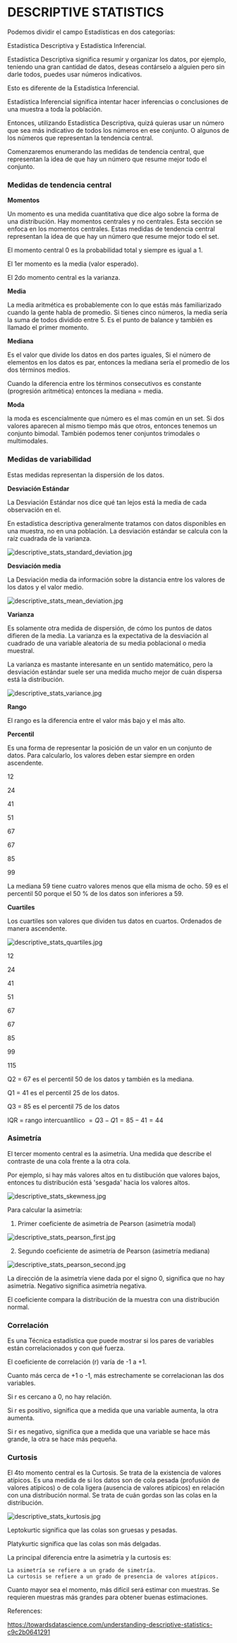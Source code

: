 # DESCRIPTIVE STATISTICS

Podemos dividir el campo Estadísticas en dos categorías:
    
Estadística Descriptiva y Estadística Inferencial.

Estadística Descriptiva significa resumir y organizar los datos, por ejemplo, teniendo una gran cantidad de datos, deseas contárselo a alguien pero sin darle todos, puedes usar números indicativos.

Esto es diferente de la Estadística Inferencial.

Estadística Inferencial significa intentar hacer inferencias o conclusiones de una muestra a toda la población.

Entonces, utilizando Estadística Descriptiva, quizá quieras usar un número que sea más indicativo de todos los números en ese conjunto. O algunos de los números que representan la tendencia central.

Comenzaremos enumerando las medidas de tendencia central, que representan la idea de que hay un número que resume mejor todo el conjunto.

### Medidas de tendencia central

**Momentos**

Un momento es una medida cuantitativa que dice algo sobre la forma de una distribución. Hay momentos centrales y no centrales. Esta sección se enfoca en los momentos centrales. Estas medidas de tendencia central representan la idea de que hay un número que resume mejor todo el set.

El momento central 0 es la probabilidad total y siempre es igual a 1.

El 1er momento es la media (valor esperado).

El 2do momento central es la varianza.

**Media**

La media aritmética es probablemente con lo que estás más familiarizado cuando la gente habla de promedio. Si tienes cinco números, la media sería la suma de todos dividido entre 5. Es el punto de balance y también es llamado el primer momento.

**Mediana**

Es el valor que divide los datos en dos partes iguales, Si el número de elementos en los datos es par, entonces la mediana sería el promedio de los dos términos medios.

Cuando la diferencia entre los términos consecutivos es constante (progresión aritmética) entonces la mediana = media.

**Moda**

la moda es escencialmente que número es el mas común en un set. Si dos valores aparecen al mismo tiempo más que otros, entonces tenemos un conjunto bimodal. También podemos tener conjuntos trimodales o multimodales.

### Medidas de variabilidad

Estas medidas representan la dispersión de los datos.

**Desviación Estándar**

La Desviación Estándar nos dice qué tan lejos está la media de cada observación en el.

En estadística descriptiva generalmente tratamos con datos disponibles en una muestra, no en una población. La desviación estándar se calcula con la raíz cuadrada de la varianza.

![descriptive_stats_standard_deviation.jpg](https://github.com/4GeeksAcademy/machine-learning-content/blob/master/assets/descriptive_stats_standard_deviation.jpg?raw=true)

**Desviación media**

La Desviación media da información sobre la distancia entre los valores de los datos y el valor medio.

![descriptive_stats_mean_deviation.jpg](https://github.com/4GeeksAcademy/machine-learning-content/blob/master/assets/descriptive_stats_mean_deviation.jpg?raw=true)

**Varianza**

Es solamente otra medida de dispersión, de cómo los puntos de datos difieren de la media. La varianza es la expectativa de la desviación al cuadrado de una variable aleatoria de su media poblacional o media muestral.

La varianza es mastante interesante en un sentido matemático, pero la desviación estándar suele ser una medida mucho mejor de cuán dispersa está la distribución.

![descriptive_stats_variance.jpg](https://github.com/4GeeksAcademy/machine-learning-content/blob/master/assets/descriptive_stats_variance.jpg?raw=true)

**Rango**

El rango es la diferencia entre el valor más bajo y el más alto.

**Percentil**

Es una forma de representar la posición de un valor en un conjunto de datos. Para calcularlo, los valores deben estar siempre en orden ascendente.

12  

24

41   

51  

67  

67   

85   

99


La mediana 59 tiene cuatro valores menos que ella misma de ocho. 59 es el percentil 50 porque el 50 % de los datos son inferiores a 59.

**Cuartiles**

Los cuartiles son valores que dividen tus datos en cuartos. Ordenados de manera ascendente.

![descriptive_stats_quartiles.jpg](https://github.com/4GeeksAcademy/machine-learning-content/blob/master/assets/descriptive_stats_quartiles.jpg?raw=true)

12

24

41

51

67

67

85

99

115

Q2 = 67 es el percentil 50 de los datos y también es la mediana.

Q1 = 41 es el percentil 25 de los datos.

Q3 = 85 es el percentil 75 de los datos

IQR = rango intercuantílico $= Q3 - Q1 = 85 - 41 = 44$
                

### Asimetría

El tercer momento central es la asimetría. Una medida que describe el contraste de una cola frente a la otra cola.

Por ejemplo, si hay más valores altos en tu distibución que valores bajos, entonces tu distribución está 'sesgada' hacia los valores altos.

![descriptive_stats_skewness.jpg](https://github.com/4GeeksAcademy/machine-learning-content/blob/master/assets/descriptive_stats_skewness.jpg?raw=true)

Para calcular la asimetría:

1. Primer coeficiente de asimetría de Pearson (asimetría modal)

![descriptive_stats_pearson_first.jpg](https://github.com/4GeeksAcademy/machine-learning-content/blob/master/assets/descriptive_stats_pearson_first.jpg?raw=true)

2. Segundo coeficiente de asimetría de Pearson (asimetría mediana)

![descriptive_stats_pearson_second.jpg](https://github.com/4GeeksAcademy/machine-learning-content/blob/master/assets/descriptive_stats_pearson_second.jpg?raw=true)

La dirección de la asimetría viene dada por el signo 0, significa que no hay asimetría. Negativo significa asimetría negativa.

El coeficiente compara la distribución de la muestra con una distribución normal.

### Correlación

Es una Técnica estadística que puede mostrar si los pares de variables están correlacionados y con qué fuerza.

El coeficiente de correlación (r) varía de -1 a +1.

Cuanto más cerca de +1 o -1, más estrechamente se correlacionan las dos variables.

Si r es cercano a 0, no hay relación.

Si r es positivo, significa que a medida que una variable aumenta, la otra aumenta.

Si r es negativo, significa que a medida que una variable se hace más grande, la otra se hace más pequeña.

### Curtosis

El 4to momento central es la Curtosis. Se trata de la existencia de valores atípicos. Es una medida de si los datos son de cola pesada (profusión de valores atípicos) o de cola ligera (ausencia de valores atípicos) en relación con una distribución normal. Se trata de cuán gordas son las colas en la distribución.

![descriptive_stats_kurtosis.jpg](https://github.com/4GeeksAcademy/machine-learning-content/blob/master/assets/descriptive_stats_kurtosis.jpg?raw=true)

Leptokurtic significa que las colas son gruesas y pesadas.

Platykurtic significa que las colas son más delgadas.

La principal diferencia entre la asimetría y la curtosis es:
    
    La asimetría se refiere a un grado de simetría.
    La curtosis se refiere a un grado de presencia de valores atípicos.

Cuanto mayor sea el momento, más difícil será estimar con muestras. Se requieren muestras más grandes para obtener buenas estimaciones.

References:

https://towardsdatascience.com/understanding-descriptive-statistics-c9c2b0641291

